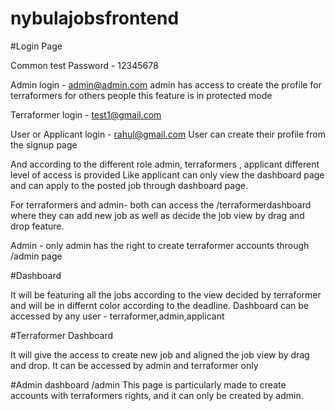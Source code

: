 # nybulajobsfrontend

#Login Page

  Common test Password - 12345678

  Admin login - admin@admin.com 
  admin has access to create the profile for terraformers for others people this feature is in protected mode
  
  Terraformer login - test1@gmail.com
  
  User or Applicant login - rahul@gmail.com
  User can create their profile from the signup page
  
  And according to the different role admin, terraformers , applicant different level of access is provided
  Like applicant can only view the dashboard page and can apply to the posted job through dashboard page.
  
  For terraformers and admin- both can access the /terraformerdashboard where they can add new job as well as decide the job view by drag and drop feature.
  
  Admin - only admin has the right to create terraformer accounts through /admin page 
  
  #Dashboard
  
   It will be featuring all the jobs according to the view decided by terraformer and will be in differnt color according to the deadline.
   Dashboard can be accessed by any user - terraformer,admin,applicant
   
   #Terraformer Dashboard
   
   It will give the access to create new job and aligned the job view by drag and drop.
   It can be accessed by admin and terraformer only
   
   #Admin dashboard
   /admin
   This page is particularly made to create accounts with terraformers rights, and it can only be created by admin. 
